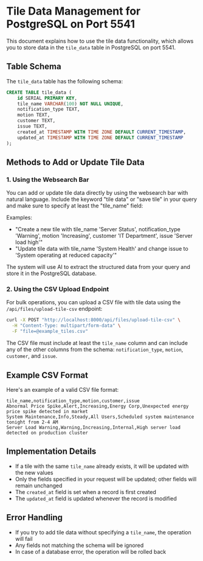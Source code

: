 # Tile Data Management for PostgreSQL on Port 5541

This document explains how to use the tile data functionality, which allows you to store data in the `tile_data` table in PostgreSQL on port 5541.

## Table Schema

The `tile_data` table has the following schema:

```sql
CREATE TABLE tile_data (
    id SERIAL PRIMARY KEY,
    tile_name VARCHAR(100) NOT NULL UNIQUE,
    notification_type TEXT,
    motion TEXT,
    customer TEXT,
    issue TEXT,
    created_at TIMESTAMP WITH TIME ZONE DEFAULT CURRENT_TIMESTAMP,
    updated_at TIMESTAMP WITH TIME ZONE DEFAULT CURRENT_TIMESTAMP
);
```

## Methods to Add or Update Tile Data

### 1. Using the Websearch Bar

You can add or update tile data directly by using the websearch bar with natural language. Include the keyword "tile data" or "save tile" in your query and make sure to specify at least the "tile_name" field:

Examples:
- "Create a new tile with tile_name 'Server Status', notification_type 'Warning', motion 'Increasing', customer 'IT Department', issue 'Server load high'"
- "Update tile data with tile_name 'System Health' and change issue to 'System operating at reduced capacity'"

The system will use AI to extract the structured data from your query and store it in the PostgreSQL database.

### 2. Using the CSV Upload Endpoint

For bulk operations, you can upload a CSV file with tile data using the `/api/files/upload-tile-csv` endpoint:

```bash
curl -X POST "http://localhost:8000/api/files/upload-tile-csv" \
  -H "Content-Type: multipart/form-data" \
  -F "file=@example_tiles.csv"
```

The CSV file must include at least the `tile_name` column and can include any of the other columns from the schema: `notification_type`, `motion`, `customer`, and `issue`.

## Example CSV Format

Here's an example of a valid CSV file format:

```csv
tile_name,notification_type,motion,customer,issue
Abnormal Price Spike,Alert,Increasing,Energy Corp,Unexpected energy price spike detected in market
System Maintenance,Info,Steady,All Users,Scheduled system maintenance tonight from 2-4 AM
Server Load Warning,Warning,Increasing,Internal,High server load detected on production cluster
```

## Implementation Details

- If a tile with the same `tile_name` already exists, it will be updated with the new values
- Only the fields specified in your request will be updated; other fields will remain unchanged
- The `created_at` field is set when a record is first created
- The `updated_at` field is updated whenever the record is modified

## Error Handling

- If you try to add tile data without specifying a `tile_name`, the operation will fail
- Any fields not matching the schema will be ignored
- In case of a database error, the operation will be rolled back 